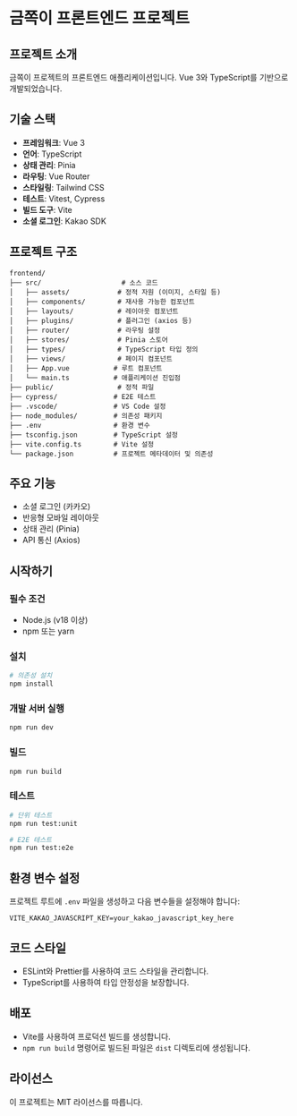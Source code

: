 # 금쪽이 프론트엔드 프로젝트

## 프로젝트 소개
금쪽이 프로젝트의 프론트엔드 애플리케이션입니다. Vue 3와 TypeScript를 기반으로 개발되었습니다.

## 기술 스택
- **프레임워크**: Vue 3
- **언어**: TypeScript
- **상태 관리**: Pinia
- **라우팅**: Vue Router
- **스타일링**: Tailwind CSS
- **테스트**: Vitest, Cypress
- **빌드 도구**: Vite
- **소셜 로그인**: Kakao SDK

## 프로젝트 구조
```
frontend/
├── src/                    # 소스 코드
│   ├── assets/            # 정적 자원 (이미지, 스타일 등)
│   ├── components/        # 재사용 가능한 컴포넌트
│   ├── layouts/           # 레이아웃 컴포넌트
│   ├── plugins/           # 플러그인 (axios 등)
│   ├── router/            # 라우팅 설정
│   ├── stores/            # Pinia 스토어
│   ├── types/             # TypeScript 타입 정의
│   ├── views/             # 페이지 컴포넌트
│   ├── App.vue           # 루트 컴포넌트
│   └── main.ts           # 애플리케이션 진입점
├── public/                # 정적 파일
├── cypress/              # E2E 테스트
├── .vscode/              # VS Code 설정
├── node_modules/         # 의존성 패키지
├── .env                  # 환경 변수
├── tsconfig.json         # TypeScript 설정
├── vite.config.ts        # Vite 설정
└── package.json          # 프로젝트 메타데이터 및 의존성
```

## 주요 기능
- 소셜 로그인 (카카오)
- 반응형 모바일 레이아웃
- 상태 관리 (Pinia)
- API 통신 (Axios)

## 시작하기

### 필수 조건
- Node.js (v18 이상)
- npm 또는 yarn

### 설치
```bash
# 의존성 설치
npm install
```

### 개발 서버 실행
```bash
npm run dev
```

### 빌드
```bash
npm run build
```

### 테스트
```bash
# 단위 테스트
npm run test:unit

# E2E 테스트
npm run test:e2e
```

## 환경 변수 설정
프로젝트 루트에 `.env` 파일을 생성하고 다음 변수들을 설정해야 합니다:

```
VITE_KAKAO_JAVASCRIPT_KEY=your_kakao_javascript_key_here
```

## 코드 스타일
- ESLint와 Prettier를 사용하여 코드 스타일을 관리합니다.
- TypeScript를 사용하여 타입 안정성을 보장합니다.

## 배포
- Vite를 사용하여 프로덕션 빌드를 생성합니다.
- `npm run build` 명령어로 빌드된 파일은 `dist` 디렉토리에 생성됩니다.

## 라이선스
이 프로젝트는 MIT 라이선스를 따릅니다.
